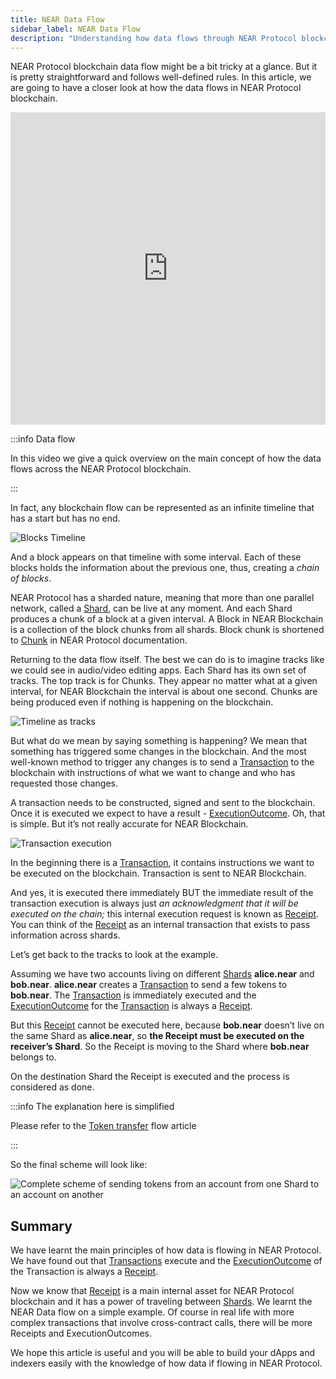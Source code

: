 ```yaml
---
title: NEAR Data Flow
sidebar_label: NEAR Data Flow
description: "Understanding how data flows through NEAR Protocol blockchain, including shards, transactions, receipts, and cross-shard communication."
---
```


NEAR Protocol blockchain data flow might be a bit tricky at a glance. But it is pretty straightforward and follows well-defined rules. In this article, we are going to have a closer look at how the data flows in NEAR Protocol blockchain.

<iframe
 width="100%"
 height="500"
 src="https://www.youtube.com/embed/VSBJ-A69Km4"
 title="YouTube video player"
 frameborder="0"
 allow="accelerometer; autoplay; clipboard-write; encrypted-media; gyroscope; picture-in-picture"
 allowfullscreen>
</iframe>


:::info Data flow

In this video we give a quick overview on the main concept of how the data flows across the NEAR Protocol blockchain.

:::

In fact, any blockchain flow can be represented as an infinite timeline that has a start but has no end.


![Blocks Timeline](/docs/protocol/data-flow/01-timeline.png)


And a block appears on that timeline with some interval. Each of these blocks holds the information about the previous one, thus, creating a *chain of blocks*.


NEAR Protocol has a sharded nature, meaning that more than one parallel network, called a [Shard](../../data-infrastructure/lake-data-structures/shard.mdx), can be live at any moment. And each Shard produces a chunk of a block at a given interval. A Block in NEAR Blockchain is a collection of the block chunks from all shards. Block chunk is shortened to [Chunk](../../data-infrastructure/lake-data-structures/chunk.mdx) in NEAR Protocol documentation.

Returning to the data flow itself. The best we can do is to imagine tracks like we could see in audio/video editing apps. Each Shard has its own set of tracks. The top track is for Chunks. They appear no matter what at a given interval, for NEAR Blockchain the interval is about one second. Chunks are being produced even if nothing is happening on the blockchain.

![Timeline as tracks](/docs/protocol/data-flow/02-tracks.png)

But what do we mean by saying something is happening? We mean that something has triggered some changes in the blockchain. And the most well-known method to trigger any changes is to send a [Transaction](../../data-infrastructure/lake-data-structures/transaction.mdx) to the blockchain with instructions of what we want to change and who has requested those changes.

A transaction needs to be constructed, signed and sent to the blockchain. Once it is executed we expect to have a result - [ExecutionOutcome](../../data-infrastructure/lake-data-structures/execution_outcome.mdx). Oh, that is simple. But it’s not really accurate for NEAR Blockchain.

![Transaction execution](/docs/protocol/data-flow/03-tx-outcome-receipt.png)

In the beginning there is a [Transaction](../../data-infrastructure/lake-data-structures/transaction.mdx), it contains instructions we want to be executed on the blockchain. Transaction is sent to NEAR Blockchain.

And yes, it is executed there immediately BUT the immediate result of the transaction execution is always just *an acknowledgment that it will be executed on the chain;* this internal execution request is known as [Receipt](../../data-infrastructure/lake-data-structures/receipt.mdx). You can think of the [Receipt](../../data-infrastructure/lake-data-structures/receipt.mdx) as an internal transaction that exists to pass information across shards.

Let’s get back to the tracks to look at the example.

Assuming we have two accounts living on different [Shards](../../data-infrastructure/lake-data-structures/shard.mdx) **alice.near** and **bob.near**. **alice.near** creates a [Transaction](../../data-infrastructure/lake-data-structures/transaction.mdx) to send a few tokens to **bob.near**. The [Transaction](../../data-infrastructure/lake-data-structures/transaction.mdx) is immediately executed and the [ExecutionOutcome](../../data-infrastructure/lake-data-structures/execution_outcome.mdx) for the [Transaction](../../data-infrastructure/lake-data-structures/transaction.mdx) is always a [Receipt](../../data-infrastructure/lake-data-structures/receipt.mdx).

But this [Receipt](../../data-infrastructure/lake-data-structures/receipt.mdx) cannot be executed here, because **bob.near** doesn’t live on the same Shard as **alice.near**, so **the Receipt must be executed on the receiver’s Shard**. So the Receipt is moving to the Shard where **bob.near** belongs to.

On the destination Shard the Receipt is executed and the process is considered as done.

:::info The explanation here is simplified

Please refer to the [Token transfer](token-transfer-flow.md) flow article

:::

So the final scheme will look like:

![Complete scheme of sending tokens from an account from one Shard to an account on another](/docs/protocol/data-flow/04-send-nears-flow.png)

## Summary

We have learnt the main principles of how data is flowing in NEAR Protocol. We have found out that [Transactions](../../data-infrastructure/lake-data-structures/transaction.mdx) execute and the [ExecutionOutcome](../../data-infrastructure/lake-data-structures/execution_outcome.mdx) of the Transaction is always a [Receipt](../../data-infrastructure/lake-data-structures/receipt.mdx).

Now we know that [Receipt](../../data-infrastructure/lake-data-structures/receipt.mdx) is a main internal asset for NEAR Protocol blockchain and it has a power of traveling between [Shards](../../data-infrastructure/lake-data-structures/shard.mdx). We learnt the NEAR Data flow on a simple example. Of course in real life with more complex transactions that involve cross-contract calls, there will be more Receipts and ExecutionOutcomes.

We hope this article is useful and you will be able to build your dApps and indexers easily with the knowledge of how data if flowing in NEAR Protocol.
